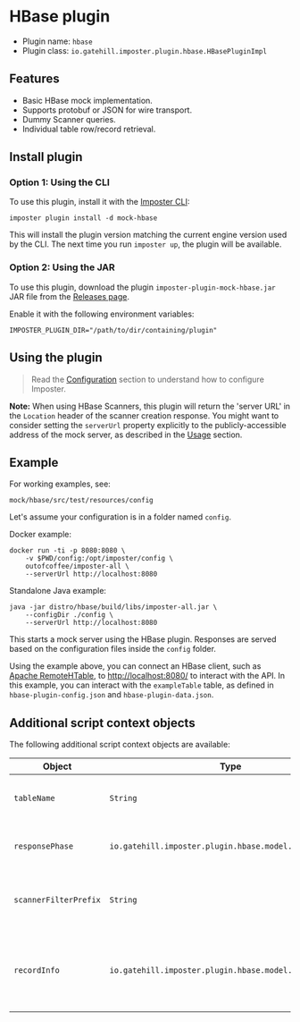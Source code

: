 # HBase plugin

* Plugin name: `hbase`
* Plugin class: `io.gatehill.imposter.plugin.hbase.HBasePluginImpl`

## Features

* Basic HBase mock implementation.
* Supports protobuf or JSON for wire transport.
* Dummy Scanner queries.
* Individual table row/record retrieval.

## Install plugin

### Option 1: Using the CLI

To use this plugin, install it with the [Imposter CLI](./run_imposter_cli.md):

    imposter plugin install -d mock-hbase

This will install the plugin version matching the current engine version used by the CLI. The next time you run `imposter up`, the plugin will be available.

### Option 2: Using the JAR

To use this plugin, download the plugin `imposter-plugin-mock-hbase.jar` JAR file from the [Releases page](https://github.com/outofcoffee/imposter/releases).

Enable it with the following environment variables:

    IMPOSTER_PLUGIN_DIR="/path/to/dir/containing/plugin"

## Using the plugin

> Read the [Configuration](configuration.md) section to understand how to configure Imposter.

**Note:** When using HBase Scanners, this plugin will return the 'server URL' in the `Location` header of the scanner creation response. You might want to consider setting the `serverUrl` property explicitly to the publicly-accessible address of the mock server, as described in the [Usage](usage.md) section.

## Example

For working examples, see:

    mock/hbase/src/test/resources/config

Let's assume your configuration is in a folder named `config`.

Docker example:

    docker run -ti -p 8080:8080 \
        -v $PWD/config:/opt/imposter/config \
        outofcoffee/imposter-all \
        --serverUrl http://localhost:8080

Standalone Java example:

    java -jar distro/hbase/build/libs/imposter-all.jar \
        --configDir ./config \
        --serverUrl http://localhost:8080

This starts a mock server using the HBase plugin. Responses are served based on the configuration files
inside the `config` folder.

Using the example above, you can connect an HBase client, such as [Apache RemoteHTable](https://hbase.apache.org/0.94/apidocs/org/apache/hadoop/hbase/rest/client/RemoteHTable.html), to [http://localhost:8080/](http://localhost:8080/) to interact with the API. In this example, you can interact with the `exampleTable` table, as defined in `hbase-plugin-config.json` and `hbase-plugin-data.json`.

## Additional script context objects

The following additional script context objects are available:

| Object                | Type                                                    | Description                                                              |
|-----------------------|---------------------------------------------------------|--------------------------------------------------------------------------|
| `tableName`           | `String`                                                | The name of the HBase table.                                             |
| `responsePhase`       | `io.gatehill.imposter.plugin.hbase.model.ResponsePhase` | The type of response being served.                                       |
| `scannerFilterPrefix` | `String`                                                | The prefix from the filter of the result scanner.                        |
| `recordInfo`          | `io.gatehill.imposter.plugin.hbase.model.RecordInfo`    | Information about the requested record, if a single record is requested. |
